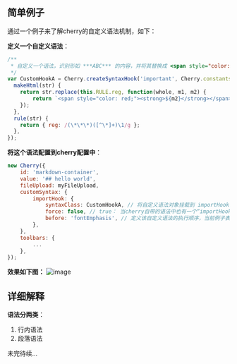 ## 简单例子

通过一个例子来了解cherry的自定义语法机制，如下：

**定义一个自定义语法**：
```javascript
/**
 * 自定义一个语法，识别形如 ***ABC*** 的内容，并将其替换成 <span style="color: red"><strong>ABC</strong></span>
 */
var CustomHookA = Cherry.createSyntaxHook('important', Cherry.constants.HOOKS_TYPE_LIST.SEN, {
  makeHtml(str) {
    return str.replace(this.RULE.reg, function(whole, m1, m2) {
        return `<span style="color: red;"><strong>${m2}</strong></span>`;
    });
  },
  rule(str) {
    return { reg: /(\*\*\*)([^\*]+)\1/g };
  },
});
```

**将这个语法配置到cherry配置中**：
```javascript
new Cherry({
    id: 'markdown-container', 
    value: '## hello world', 
    fileUpload: myFileUpload,
    customSyntax: {
        importHook: {
            syntaxClass: CustomHookA, // 将自定义语法对象挂载到 importHook.syntaxClass上
            force: false, // true： 当cherry自带的语法中也有一个“importHook”时，用自定义的语法覆盖默认语法； false：不覆盖
            before: 'fontEmphasis', // 定义该自定义语法的执行顺序，当前例子表明在加粗/斜体语法前执行该自定义语法
        },
    },
    toolbars: {
        ...
    },
});
```

**效果如下图：**
![image](https://github.com/Tencent/cherry-markdown/assets/998441/66a99621-ee1c-4a46-99d2-35f25c1e132f)

## 详细解释

**语法分两类**：
1. 行内语法
2. 段落语法

未完待续...